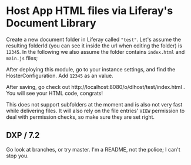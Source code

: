 # Host App HTML files via Liferay's Document Library


Create a new document folder in Liferay called `"test"`. Let's assume the resulting folderId (you can see it inside the url when editing the folder) is `12345`. In the following we also assume the folder contains `index.html` and `main.js` files;

After deploying this module, go to your instance settings, and find the HosterConfiguration. Add `12345` as an value.


After saving, go check out http://localhost:8080/o/dlhost/test/index.html . You will see your HTML code, congrats!


This does not support subfolders at the moment and is also not very fast while delivering files. It will also rely on the file entries' `VIEW` permission to deal with permission checks, so make sure they are set right. 


## DXP / 7.2
Go look at branches, or try master. I'm a README, not the police; I can't stop you.
